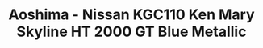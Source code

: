 ---
layout: product
title: "Aoshima - Nissan KGC110 Ken Mary Skyline HT 2000 GT Blue Metallic"
price: "TBA" 
desc: "N/A"
img_path: "/assets/img/AO80429.webp"
brand: "N/A"
available: false
special_offer: false
new: false
soon: false
cat: "010000"
subcat: "013700"
subsubcat: "0N/A"
sifra: "AO80429"
popular: false
---